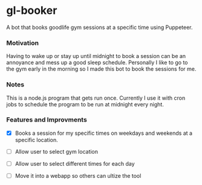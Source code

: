 # gl-booker

A bot that books goodlife gym sessions at a specific time using Puppeteer. 

### Motivation
Having to wake up or stay up until midnight to book a session can be an annoyance and mess up a good sleep schedule. 
Personally I like to go to the gym early in the morning so I made this bot to book the sessions for me.

### Notes
This is a node.js program that gets run once. Currently I use it with cron jobs to schedule the program to be run at midnight every night. 

### Features and Improvments
- [x] Books a session for my specific times on weekdays and weekends at a specific location.
- [ ] Allow user to select gym location
- [ ] Allow user to select different times for each day
- [ ] Move it into a webapp so others can ultize the tool

